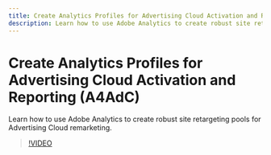 ```yaml
---
title: Create Analytics Profiles for Advertising Cloud Activation and Reporting
description: Learn how to use Adobe Analytics to create robust site retargeting pools for Advertising Cloud remarketing.
---
```


# Create Analytics Profiles for Advertising Cloud Activation and Reporting (A4AdC)

Learn how to use Adobe Analytics to create robust site retargeting pools for Advertising Cloud remarketing.

>[!VIDEO](https://video.tv.adobe.com/v/33503)
